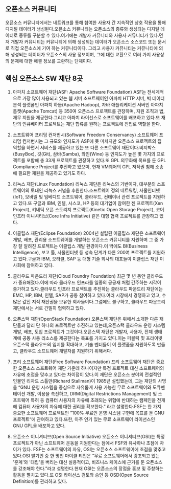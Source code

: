 ## 오픈소스 커뮤니티

오픈소스 커뮤니티에서는 네트워크를 통해 참여한 사용자 간 지속적인 상호 작용을 통해 디지털 데이터가 생성된다.오픈소스 커뮤니티는 오픈소스의 종류와 생성되는 디지털 데이터로 종류를 구분할 수 있다.여기에는 개발자 커뮤니티와 사용자 커뮤니티가 있다.먼저 개발자 커뮤니티는 커뮤니티에 의해 생성되는 데이터가 오픈소스 소스코드 또는 문서로 직접 오픈소스에 기여 하는 커뮤니티이다. 그리고 사용자 커뮤니티는 커뮤니티에 의해 생성되는 데이터가 오픈소스의 사용 정보이며, 그에 대한 교환으로 여러 가지 사용상의 문제에 대한 해결 정보를 교환하는 단체이다.

## 핵심 오픈소스 SW 재단 8곳

1. 아파치 소프트웨어 재단(ASF: Apache Software Foundation)
ASF는 전세계적으로 가장 많이 사용되고 있는 웹 서버 소프트웨어인 아파치 HTTP 서버, 빅 데이터 분석 플랫폼인 아파치 하둡(Apache Hadoop), 자바 애플리케이션 서버인 아파치 톰캣(Apache Tomcat) 등 350여 오픈소스 프로젝트를 관장하며, 지원 조직과 법, 재무 지원을 제공한다.그리고 아파치 라이선스로 소프트웨어를 배포하고 있다.또 재단의 인큐베이터 프로젝트는 재단 합류를 원하는 프로젝트에 진입로 역할을 한다.

2. 소프트웨어 프리덤 컨저번시(Software Freedom Conservancy)
소프트웨어 프리덤 컨저번시는 그 규모와 인지도가 ASF에 못 미치지만 오픈소스 프로젝트의 집 역할을 하면서 서비스를 제공하고 있는 또 다른 소프트웨어 재단이다.비지박스(BusyBox), 깃(Git), 삼바(Samba), 와인(Wine) 등 인지도가 높은 몇 가지의 프로젝트를 포함해 총 33개 프로젝트를 관장하고 있다.또 GPL 의무화에 목표를 둔 GPL Compliance Project를 추진하고 있으며, 현재 VM웨어의 GPL 저작권 침해 소송에 필요한 재원을 제공하고 있기도 하다.

3. 리눅스 재단(Linux Foundation)
리눅스 재단은 리눅스의 기반이자, 대부분의 소프트웨어의 토대인 리눅스 커널을 후원한다.소프트웨어 정의 네트워킹, 사물인터넷(IoT), 모바일 및 임베디드 소프트웨어, 클라우드, 컨테이너 관련 프로젝트를 지원하고 있다.또 구글과 IBM, 인텔, 시스코, HP 등의 대기업이 참여한 젠 프로젝트(Xen Project), 키네틱 오픈 스토리지 프로젝트(Kinetic Open Storage Project), 코어 인프라 이니셔티브(Core Infra Initiative) 같은 대형 협력 프로젝트를 관장하고 있다.

4. 이클립스 재단(Eclipse Foundation)
2004년 설립된 이클립스 재단은 소프트웨어 개발, 배포, 관리용 소프트웨어를 개발하는 오픈소스 커뮤니티를 지원하며 그 중 가장 잘 알려진 프로젝트는 이클립스 개발 환경이다.이 밖에도 BI(Business Intelligence), 보고 툴, 사물인터넷 등 성숙 단계가 다른 200여 프로젝트를 지원하고 있다.구글과 IBM, 오라클, SAP 등 대형 기술 회사의 대표들이 이클립스 재단 이사회에 참여하고 있다.

5. 클라우드 파운드리 재단(Cloud Foundry Foundation)
최근 몇 년 동안 클라우드가 중요해졌다.이에 따라 클라우드 인프라를 일종의 공공재 처럼 간주하는 시각이 증가하고 있다.클라우드 인프라 프로젝트를 추진하는 클라우드 파운드리 재단에는 EMC, HP, IBM, 인텔, SAP가 공동 참여하고 있다.여러 시장에서 경쟁하고 있고, 수 많은 값진 지적 재산권을 보유한 회사들이다.그럼에도 불구하고, 클라우드 파운드리 재단에서는 서로 긴밀히 협력하고 있다.

6. 오픈스택 재단(OpenStack Foundation)
오픈스택 재단은 위에서 소개한 다른 재단들과 달리 단 하나의 프로젝트만 추진하고 있는데,오픈스택 클라우드 운영 시스템 개발, 배포, 도입 프로젝트가 그것이다.오픈스택 재단은 개발자, 사용자, 전체 생태계에 공동 사용 리소스를 제공한다는 목표를 가지고 있다.이는 퍼블릭 및 프라이빗 오픈스택 클라우드의 입지를 확대하고, 기술 벤더들이 이 플랫폼을 지원하도록 만들고, 클라우드 소프트웨어 개발자를 지원하기 위해서다.

7. 프리 소프트웨어 재단(Free Software Foundation)
프리 소프트웨어 재단은 중요한 오픈소스 소프트웨어 재단 가운데 하나이지만 특정 프로젝트 대신 소프트웨어의 자유에 초점을 맞추고 있다는 차이점이 있다.이 재단은 오픈소스 분야의 전설적인 인물인 리차드 스톨만(Richard Stallman)이 1985년 설립했는데, 그는 재단의 사명을 “GNU 운영 시스템을 중심으로 자유롭게 사용 가능한 무료 소프트웨어와 도큐멘테이션 개발, 이용을 촉진하고, DRM(Digital Restrictions Management) 및 소프트웨어 특허 등 컴퓨터 사용자의 자유에 초래되는 위협에 반대하는 캠페인을 전개해 컴퓨터 사용자의 자유에 대한 권리를 확보한다." 라고 설명한다.FSF는 한 가지 중요한 소프트웨어 프로젝트인 ”100% 무료인 운영 시스템 구현에 목표를 둔 GNU 프로젝트“에 관여하고 있다.또한, 아주 인기 있는 무료 소프트웨어 라이선스인 GNU GPL을 배포하고 있다.

8. 오픈소스 이니셔티브(Open Source Initiative)
오픈소스 이니셔티브(OSI)는 특정 프로젝트가 아닌 소프트웨어 운동을 지원한다는 점에서 FSF와 유사하나 초점에 차이가 있다. FSF는 소프트웨어의 자유, OSI는 오픈소스 소프트웨어에 초점을 맞추고 있다.OSI 발기인 중 한 명인 마이클 티먼은 “무료 소프트웨어에서 강조되고 있는 '훈계'와 '대립'을 버리는 대신 실용적이고, 비즈니스 케이스에 근거를 둔 오픈소스를 강조해야 한다.”라고 설명한다.현재 OSI는 오픈소스의 장점을 홍보 및 주창하는 활동을 펼치고 있다.또 OSI 라이선스 검토와 승인 등 OSD(Open Source Definition)를 관리하고 있다.
